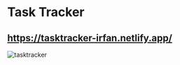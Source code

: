 # Task Tracker 

## https://tasktracker-irfan.netlify.app/

![tasktracker](https://user-images.githubusercontent.com/102031418/200320996-66a136a6-fd21-417e-bd83-1d3915244a64.png)
